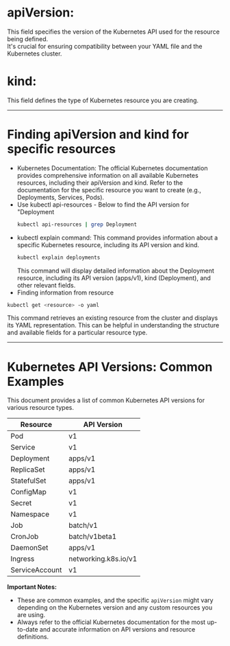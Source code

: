 # apiVersion:
This field specifies the version of the Kubernetes API used for the resource being defined.   
It's crucial for ensuring compatibility between your YAML file and the Kubernetes cluster. 

# kind:
This field defines the type of Kubernetes resource you are creating.

---

# Finding apiVersion and kind for specific resources

- Kubernetes Documentation: The official Kubernetes documentation provides comprehensive information on all available Kubernetes resources, including their apiVersion and kind. Refer to the documentation for the specific resource you want to create (e.g., Deployments, Services, Pods).
- Use kubectl api-resources - Below to find the API version for "Deployment
  ```bash
  kubectl api-resources | grep Deployment
  ```
- kubectl explain command: This command provides information about a specific Kubernetes resource, including its API version and kind.
  ```bash
  kubectl explain deployments
  ```
  This command will display detailed information about the Deployment resource, including its API version (apps/v1), kind (Deployment), and other relevant fields.
-  Finding information from resource
  ```bash
  kubectl get <resource> -o yaml
  ```
  This command retrieves an existing resource from the cluster and displays its YAML representation. This can be helpful in understanding the structure and available fields for a particular resource type.

---
# Kubernetes API Versions: Common Examples

This document provides a list of common Kubernetes API versions for various resource types.

| Resource | API Version |
|---|---|
| Pod | v1 |
| Service | v1 |
| Deployment | apps/v1 |
| ReplicaSet | apps/v1 |
| StatefulSet | apps/v1 |
| ConfigMap | v1 |
| Secret | v1 |
| Namespace | v1 |
| Job | batch/v1 |
| CronJob | batch/v1beta1 |
| DaemonSet | apps/v1 |
| Ingress | networking.k8s.io/v1 |
| ServiceAccount | v1 |

**Important Notes:**

* These are common examples, and the specific `apiVersion` might vary depending on the Kubernetes version and any custom resources you are using.
* Always refer to the official Kubernetes documentation for the most up-to-date and accurate information on API versions and resource definitions.

